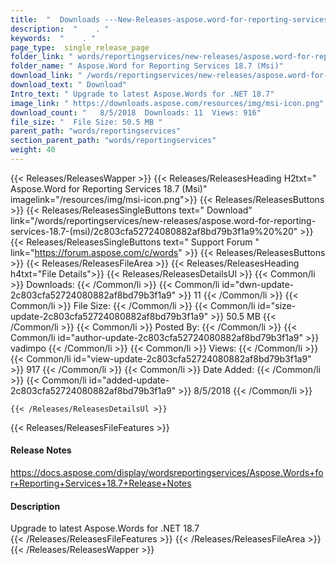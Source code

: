 ```yaml
---
title:  "  Downloads ---New-Releases-aspose.word-for-reporting-services-18.7-(msi) . " 
description:  "    . " 
keywords:  "    . " 
page_type:  single_release_page
folder_link: " words/reportingservices/new-releases/aspose.word-for-reporting-services-18.7-(msi)/"
folder_name: " Aspose.Word for Reporting Services 18.7 (Msi)"
download_link: " /words/reportingservices/new-releases/aspose.word-for-reporting-services-18.7-(msi)/2c803cfa52724080882af8bd79b3f1a9"
download_text: " Download"
Intro_text: " Upgrade to latest Aspose.Words for .NET 18.7"
image_link: " https://downloads.aspose.com/resources/img/msi-icon.png"
download_count: "   8/5/2018  Downloads: 11  Views: 916"
file_size: "  File Size: 50.5 MB "
parent_path: "words/reportingservices"
section_parent_path: "words/reportingservices"
weight: 40 
---
```


{{< Releases/ReleasesWapper >}}
  {{< Releases/ReleasesHeading H2txt=" Aspose.Word for Reporting Services 18.7 (Msi)" imagelink="/resources/img/msi-icon.png">}}
  {{< Releases/ReleasesButtons >}}
    {{< Releases/ReleasesSingleButtons text=" Download" link="/words/reportingservices/new-releases/aspose.word-for-reporting-services-18.7-(msi)/2c803cfa52724080882af8bd79b3f1a9%20%20" >}}
    {{< Releases/ReleasesSingleButtons text=" Support Forum " link="https://forum.aspose.com/c/words" >}}
  {{< Releases/ReleasesButtons >}}
  {{< Releases/ReleasesFileArea >}}
    {{< Releases/ReleasesHeading h4txt="File Details">}}
    {{< Releases/ReleasesDetailsUl >}}
            {{< Common/li  >}} Downloads: {{< /Common/li >}} 
      {{< Common/li id="dwn-update-2c803cfa52724080882af8bd79b3f1a9" >}} 11 {{< /Common/li >}} 
      {{< Common/li  >}} File Size: {{< /Common/li >}} 
      {{< Common/li id="size-update-2c803cfa52724080882af8bd79b3f1a9" >}} 50.5 MB {{< /Common/li >}} 
      {{< Common/li  >}} Posted By: {{< /Common/li >}} 
      {{< Common/li id="author-update-2c803cfa52724080882af8bd79b3f1a9" >}} vadimpo {{< /Common/li >}} 
      {{< Common/li  >}} Views: {{< /Common/li >}} 
      {{< Common/li id="view-update-2c803cfa52724080882af8bd79b3f1a9" >}} 917 {{< /Common/li >}} 
      {{< Common/li  >}} Date Added: {{< /Common/li >}} 
      {{< Common/li id="added-update-2c803cfa52724080882af8bd79b3f1a9" >}} 8/5/2018 {{< /Common/li >}} 

    {{< /Releases/ReleasesDetailsUl >}}

  {{< Releases/ReleasesFileFeatures >}}
      <h4>Release Notes</h4><div><a href="https://docs.aspose.com/display/wordsreportingservices/Aspose.Words+for+Reporting+Services+18.7+Release+Notes">https://docs.aspose.com/display/wordsreportingservices/Aspose.Words+for+Reporting+Services+18.7+Release+Notes</a></div><h4>Description</h4><div class="HTMLDescription">Upgrade to latest Aspose.Words for .NET 18.7</div>
  {{< /Releases/ReleasesFileFeatures >}}
 {{< /Releases/ReleasesFileArea >}}
{{< /Releases/ReleasesWapper >}}


